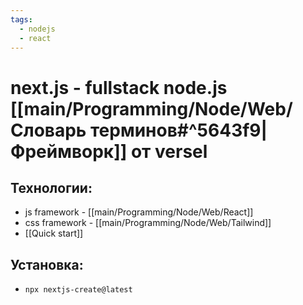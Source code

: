 ```yaml
---
tags:
  - nodejs
  - react
---
```

# next.js - fullstack node.js [[main/Programming/Node/Web/Словарь терминов#^5643f9|Фреймворк]] от versel
## Технологии:
- js framework - [[main/Programming/Node/Web/React]]
- css framework - [[main/Programming/Node/Web/Tailwind]]
- [[Quick start]]
## Установка:
- `npx nextjs-create@latest`
